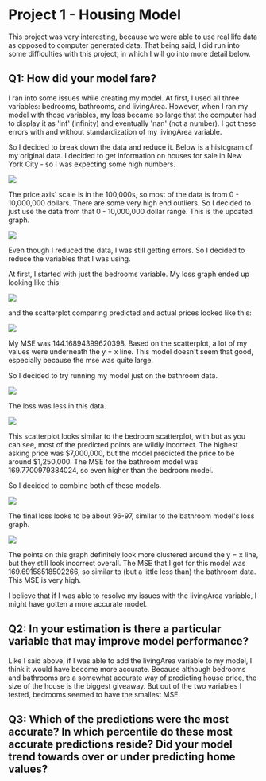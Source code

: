 # Project 1 - Housing Model

This project was very interesting, because we were able to use 
real life data as opposed to computer generated data. That being
said, I did run into some difficulties with this project, in which 
I will go into more detail below. 

## Q1: How did your model fare?

I ran into some issues while creating my model. At first, I used
all three variables: bedrooms, bathrooms, and livingArea. However, 
when I ran my model with those variables, my loss became so large 
that the computer had to display it as 'inf' (infinity) and eventually
'nan' (not a number). I got these errors with and without standardization
of my livingArea variable. 

So I decided to break down the data and reduce it. Below
is a histogram of my original data. I decided to get information
on houses for sale in New York City - so I was expecting some high numbers.

![](images/housing_hist_og.png)

The price axis' scale is in the 100,000s, so most of the data is from 
0 - 10,000,000 dollars. There are some very high end outliers.
So I decided to just use the data from that 0 - 10,000,000 dollar
range. This is the updated graph. 

![](images/housing_hist.png)

Even though I reduced the data, I was still getting errors. 
So I decided to reduce the variables that I was using. 

At first, I started with just the bedrooms variable. My loss
graph ended up looking like this:

![](images/housing_bed_loss.png)

and the scatterplot comparing predicted and actual prices looked like this:

![](images/housing_bed_plot.png)

My MSE was 144.16894399620398. Based on the scatterplot, a lot of my values 
were underneath the y = x line. This model doesn't seem that 
good, especially because the mse was quite large.

So I decided to try running my model just on the bathroom data. 

![](images/housing_bath_loss.png) 

The loss was less in this data. 

![](images/housing_bath_plot.png)

This scatterplot looks similar to the bedroom scatterplot, with 
but as you can see, most of the predicted points are wildly incorrect. 
The highest asking price was $7,000,000, but the model predicted 
the price to be around $1,250,000. The MSE for the bathroom
model was 169.7700979384024, so even higher than the bedroom model.

So I decided to combine both of these models. 

![](images/housing_loss.png)

The final loss looks to be about 96-97, similar to the bathroom model's
loss graph. 

![](images/housing_graph.png)

The points on this graph definitely look more clustered 
around the y = x line, but they still look incorrect overall.
The MSE that I got for this model was 169.69158518502266, so
similar to (but a little less than) the bathroom data. 
This MSE is very high. 

I believe that if I was able to resolve my issues with the 
livingArea variable, I might have gotten a more accurate model. 

## Q2: In your estimation is there a particular variable that may improve model performance?

Like I said above, if I was able to add the livingArea variable to my
model, I think it would have become more accurate. Because although
bedrooms and bathrooms are a somewhat accurate way of predicting house price,
the size of the house is the biggest giveaway. But out of the two
variables I tested, bedrooms seemed to have the smallest MSE. 

## Q3: Which of the predictions were the most accurate? In which percentile do these most accurate predictions reside? Did your model trend towards over or under predicting home values?





